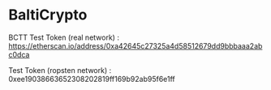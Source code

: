 # BaltiCrypto

BCTT Test Token (real network) : https://etherscan.io/address/0xa42645c27325a4d58512679dd9bbbaaa2abc0dca



Test Token (ropsten network) : 0xee19038663652308202819ff169b92ab95f6e1ff
